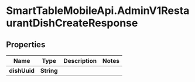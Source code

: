 # SmartTableMobileApi.AdminV1RestaurantDishCreateResponse

## Properties

Name | Type | Description | Notes
------------ | ------------- | ------------- | -------------
**dishUuid** | **String** |  | 



